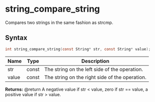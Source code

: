 # string_compare_string

Compares two strings in the same fashion as strcmp.

## Syntax

```c
int string_compare_string(const String* str, const String* value);
```

| Name | Type | Description |
| --- | --- | --- |
| str | const | The string on the left side of the operation. |
| value | const | The string on the right side of the operation. |

**Returns:** @return A negative value if str < value, zero if str == value, a positive value if str > value.

